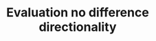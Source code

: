 ---
title: 'Evaluation no difference directionality'
field: 'is.evaluation.noDifferenceDirectionality'
slug: 'is-evaluation-nodifferencedirectionality'
comment: 'Select from control list. Data element used by Evidensia'
required: False
vocabulary: 'vocabulary.txt'
module: 'Evaluation'
cluster: 'Impact'
policy: 'Controlled value. Single select from control list.'
layout: 'home'
---